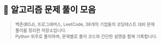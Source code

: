 # 📝 알고리즘 문제 풀이 모음

> 백준(BOJ), 프로그래머스, LeetCode, 38개의 기업들의  코딩테스트 대비 문제 풀이를 정리한 저장소입니다.  
> Python 위주로 풀이하며, 문제별로 풀이 코드와 간단한 설명을 함께 기록합니다.
